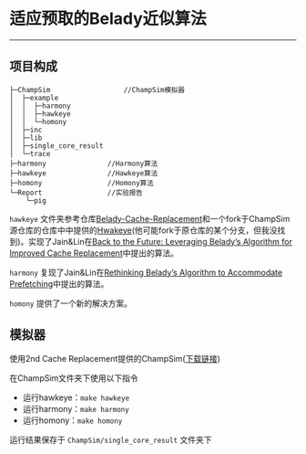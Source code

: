 # 适应预取的Belady近似算法

***

## 项目构成

```
├─ChampSim                  //ChampSim模拟器
│  ├─example                
│  │  ├─harmony
│  │  ├─hawkeye
│  │  └─homony
│  ├─inc
│  ├─lib
│  ├─single_core_result
│  └─trace
├─harmony               //Harmony算法
├─hawkeye               //Hawkeye算法
├─homony                //Homony算法
└─Report                //实验报告
    └─pig
```

`hawkeye` 文件夹参考仓库[Belady-Cache-Replacement](https://github.com/hyerania/Belady-Cache-Replacement)和一个fork于ChampSim源仓库的仓库中中提供的[Hwakeye](https://github.com/brajskular/ChampSim/tree/master/replacement/hawkeye)(他可能fork于原仓库的某个分支，但我没找到)。实现了Jain&Lin在[Back to the Future: Leveraging Belady’s Algorithm for Improved Cache Replacement](https://www.cs.utexas.edu/~lin/papers/isca16.pdf)中提出的算法。

`harmony` 复现了Jain&Lin在[Rethinking Belady’s Algorithm to Accommodate Prefetching](https://www.cs.utexas.edu/~akanksha/isca18.pdf)中提出的算法。

`homony` 提供了一个新的解决方案。

## 模拟器

使用2nd Cache Replacement提供的ChampSim([下载链接](https://www.dropbox.com/s/o6ct9p7ekkxaoz4/ChampSim_CRC2_ver2.0.tar.gz?dl=1))

在ChampSim文件夹下使用以下指令
- 运行hawkeye：`make hawkeye`
- 运行harmony：`make harmony`
- 运行homony：`make homony`

运行结果保存于 `ChampSim/single_core_result` 文件夹下
